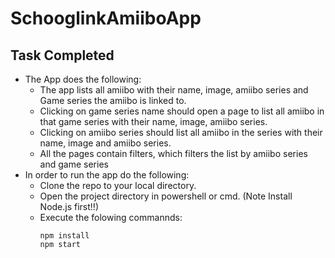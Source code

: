 # SchooglinkAmiiboApp
## Task Completed
* The App does the following:
    * The app lists all amiibo with their name, image, amiibo series and Game series the amiibo is linked to. 
    * Clicking on game series name should open a page to list all amiibo in that game series with their name, image, amiibo series. 
    * Clicking on amiibo series should list all amiibo in the series with their name, image and amiibo series.
    * All the pages contain filters, which filters the list by  amiibo series and game series
* In order to run the app do the following:
    * Clone the repo to your local directory.
    * Open the project directory in powershell or cmd. (Note Install Node.js first!!)
    * Execute the folowing commannds:
        ```
        npm install
        npm start
        ```